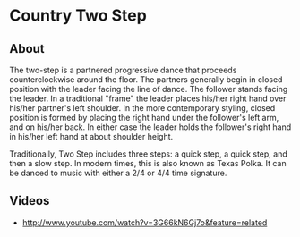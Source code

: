 # Country Two Step

## About
The two-step is a partnered progressive dance that proceeds counterclockwise around the floor.  The partners generally begin in closed position with the leader facing the line of dance. The follower stands facing the leader. In a traditional "frame" the leader places his/her right hand over his/her partner's left shoulder. In the more contemporary styling, closed position is formed by placing the right hand under the follower's left arm, and on his/her back. In either case the leader holds the follower's right hand in his/her left hand at about shoulder height.

Traditionally, Two Step includes three steps: a quick step, a quick step, and then a slow step. In modern times, this is also known as Texas Polka. It can be danced to music with either a 2/4 or 4/4 time signature.

## Videos
* http://www.youtube.com/watch?v=3G66kN6Gj7o&feature=related
